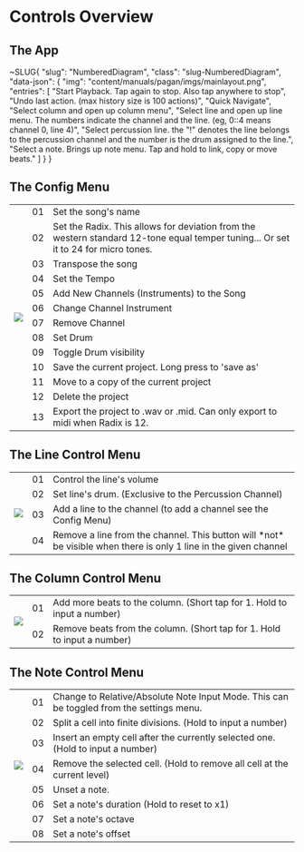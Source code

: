 # Controls Overview
## The App
~SLUG{
    "slug": "NumberedDiagram",
    "class": "slug-NumberedDiagram",
    "data-json": {
        "img": "content/manuals/pagan/imgs/mainlayout.png",
        "entries": [
            "Start Playback. Tap again to stop. Also tap anywhere to stop",
            "Undo last action. (max history size is 100 actions)",
            "Quick Navigate",
            "Select column and open up column menu",
            "Select line and open up line menu. The numbers indicate the channel and the line. (eg, 0::4 means channel 0, line 4)",
            "Select percussion line. the \"!\" denotes the line belongs to the percussion channel and the number is the drum assigned to the line.",
            "Select a note. Brings up note menu. Tap and hold to link, copy or move beats."
        ]
    }
}

## The Config Menu
<table class="numbered-diagram">
    <tr>
        <td rowspan=13>
            <img src="/content/manuals/pagan/imgs/configlayout.png"/>
        </td>
        <td>01</td>
        <td>Set the song's name</td>
    </tr>
    <tr>
        <td>02</td>
        <td>Set the Radix. This allows for deviation from the western standard 12-tone equal temper tuning... Or set it to 24 for micro tones.</td>
    </tr>
    <tr>
        <td>03</td>
        <td>Transpose the song</td>
    </tr>
    <tr>
        <td>04</td>
        <td>Set the Tempo</td>
    </tr>
    <tr>
        <td>05</td>
        <td>Add New Channels (Instruments) to the Song</td>
    </tr>
    <tr>
        <td>06</td>
        <td>Change Channel Instrument</td>
    </tr>
    <tr>
        <td>07</td>
        <td>Remove Channel</td>
    </tr>
    <tr>
        <td>08</td>
        <td>Set Drum</td>
    </tr>
    <tr>
        <td>09</td>
        <td>Toggle Drum visibility</td>
    </tr>
    <tr>
        <td>10</td>
        <td>Save the current project. Long press to 'save as'</td>
    </tr>
    <tr>
        <td>11</td>
        <td>Move to a copy of the current project</td>
    </tr>
    <tr>
        <td>12</td>
        <td>Delete the project</td>
    </tr>
    <tr>
        <td>13</td>
        <td>Export the project to .wav or .mid. Can only export to midi when Radix is 12.</td>
    </tr>
</table>

## The Line Control Menu
<table class="numbered-diagram">
    <tr>
        <td rowspan=4>
            <img src="/content/manuals/pagan/imgs/linemenulayout.png"/>
        </td>
        <td>01</td>
        <td>Control the line's volume</td>
    </tr>
    <tr>
        <td>02</td>
        <td>Set line's drum. (Exclusive to the Percussion Channel)</td>
    </tr>
    <tr>
        <td>03</td>
        <td>Add a line to the channel (to add a channel see the Config Menu)</td>
    </tr>
    <tr>
        <td>04</td>
        <td>Remove a line from the channel. This button will *not* be visible when there is only 1 line in the given channel</td>
    </tr>
</table>

## The Column Control Menu
<table class="numbered-diagram">
    <tr>
        <td rowspan=2>
            <img src="/content/manuals/pagan/imgs/columnmenulayout.png"/>
        </td>
        <td>01</td>
        <td>Add more beats to the column. (Short tap for 1. Hold to input a number)</td>
    </tr>
    <tr>
        <td>02</td>
        <td>Remove beats from the column. (Short tap for 1. Hold to input a number)</td>
    </tr>
</table>

## The Note Control Menu
<table class="numbered-diagram">
    <tr>
        <td rowspan=8>
            <img src="/content/manuals/pagan/imgs/cellmenulayout.png"/>
        </td>
        <td>01</td>
        <td>Change to Relative/Absolute Note Input Mode. This can be toggled from the settings menu.</td>
    </tr>
    <tr>
        <td>02</td>
        <td>Split a cell into finite divisions. (Hold to input a number)</td>
    </tr>
    <tr>
        <td>03</td>
        <td>Insert an empty cell after the currently selected one. (Hold to input a number)</td>
    </tr>
    <tr>
        <td>04</td>
        <td>Remove the selected cell. (Hold to remove all cell at the current level)</td>
    </tr>
    <tr>
        <td>05</td>
        <td>Unset a note.</td>
    </tr>
    <tr>
        <td>06</td>
        <td>Set a note's duration (Hold to reset to x1)</td>
    </tr>
    <tr>
        <td>07</td>
        <td>Set a note's octave</td>
    </tr>
    <tr>
        <td>08</td>
        <td>Set a note's offset</td>
    </tr>
</table>


